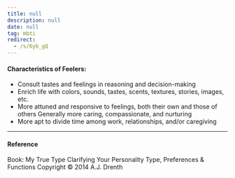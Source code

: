 ```yaml
---
title: null
description: null
date: null
tag: mbti
redirect:
  - /s/6yb_gQ
---
```


#### Characteristics of Feelers:

- Consult tastes and feelings in reasoning and decision-making
- Enrich life with colors, sounds, tastes, scents, textures, stories, images, etc.
- More attuned and responsive to feelings, both their own and those of others Generally more caring, compassionate, and nurturing
- More apt to divide time among work, relationships, and/or caregiving

---

#### Reference

Book: My True Type Clarifying Your Personality Type, Preferences & Functions Copyright © 2014 A.J. Drenth
